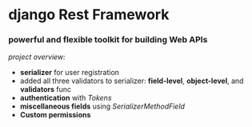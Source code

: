 # django Rest Framework

### powerful and flexible toolkit for building Web APIs

_project overview:_

+ __serializer__ for user registration
+ added all three validators to serializer: __field-level__, __object-level__, and __validators__ func
+ __authentication__ with _Tokens_ 
+ __miscellaneous fields__ using _SerializerMethodField_
+ __Custom permissions__

